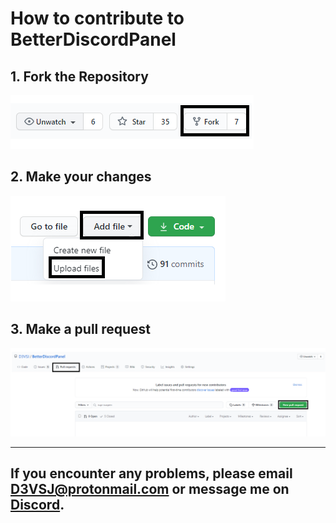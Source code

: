# How to contribute to BetterDiscordPanel

## 1. Fork the Repository 

![fork](../assets/images/contribution/fork.png)

## 2. Make your changes

![changes](../assets/images/contribution/upload.png)

## 3. Make a pull request

![pr](../assets/images/contribution/create_pull.png)

***

## If you encounter any problems, please email D3VSJ@protonmail.com or message me on [Discord](https://discordapp.com/users/732336924559278181).
